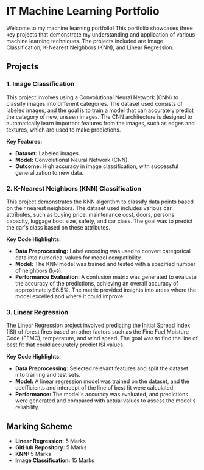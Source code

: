 # IT Machine Learning Portfolio

Welcome to my machine learning portfolio! This portfolio showcases three key projects that demonstrate my understanding and application of various machine learning techniques. The projects included are Image Classification, K-Nearest Neighbors (KNN), and Linear Regression.

## Projects

### 1. Image Classification
This project involves using a Convolutional Neural Network (CNN) to classify images into different categories. The dataset used consists of labeled images, and the goal is to train a model that can accurately predict the category of new, unseen images. The CNN architecture is designed to automatically learn important features from the images, such as edges and textures, which are used to make predictions.

**Key Features:**
- **Dataset:** Labeled images.
- **Model:** Convolutional Neural Network (CNN).
- **Outcome:** High accuracy in image classification, with successful generalization to new data.

### 2. K-Nearest Neighbors (KNN) Classification
This project demonstrates the KNN algorithm to classify data points based on their nearest neighbors. The dataset used includes various car attributes, such as buying price, maintenance cost, doors, persons capacity, luggage boot size, safety, and car class. The goal was to predict the car's class based on these attributes.

**Key Code Highlights:**
- **Data Preprocessing:** Label encoding was used to convert categorical data into numerical values for model compatibility.
- **Model:** The KNN model was trained and tested with a specified number of neighbors (`k=9`).
- **Performance Evaluation:** A confusion matrix was generated to evaluate the accuracy of the predictions, achieving an overall accuracy of approximately 96.5%. The matrix provided insights into areas where the model excelled and where it could improve.

### 3. Linear Regression
The Linear Regression project involved predicting the Initial Spread Index (ISI) of forest fires based on other factors such as the Fine Fuel Moisture Code (FFMC), temperature, and wind speed. The goal was to find the line of best fit that could accurately predict ISI values.

**Key Code Highlights:**
- **Data Preprocessing:** Selected relevant features and split the dataset into training and test sets.
- **Model:** A linear regression model was trained on the dataset, and the coefficients and intercept of the line of best fit were calculated.
- **Performance:** The model's accuracy was evaluated, and predictions were generated and compared with actual values to assess the model's reliability.

## Marking Scheme

- **Linear Regression:** 5 Marks
- **GitHub Repository:** 5 Marks
- **KNN:** 5 Marks
- **Image Classification:** 15 Marks
